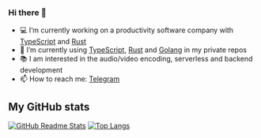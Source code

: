 ### Hi there 👋

- 💻 I’m currently working on a productivity software company with [TypeScript] and [Rust]
- 📕 I’m currently using [TypeScript], [Rust] and [Golang] in my private repos
- 📚 I am interested in the audio/video encoding, serverless and backend development
- 📫 How to reach me: [Telegram]

## My GitHub stats
[![GitHub Readme Stats](https://github-readme-stats.vercel.app/api?username=darkskygit&show_icons=true)](https://github.com/darkskygit) [![Top Langs](https://github-readme-stats.vercel.app/api/top-langs/?username=darkskygit&layout=compact)](https://github.com/darkskygit)

[Golang]: https://golang.org/
[Rust]: https://www.rust-lang.org/
[Telegram]: https://t.me/h7F23kJt
[TypeScript]: https://www.typescriptlang.org/
